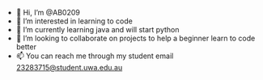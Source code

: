 - 👋 Hi, I’m @AB0209
- 👀 I’m interested in learning to code
- 🌱 I’m currently learning java and will start python 
- 💞️ I’m looking to collaborate on projects to help a beginner learn to code better
- 📫 You can reach me through my student email 23283715@student.uwa.edu.au

<!---
AB0209/AB0209 is a ✨ special ✨ repository because its `README.md` (this file) appears on your GitHub profile.
You can click the Preview link to take a look at your changes.
--->
